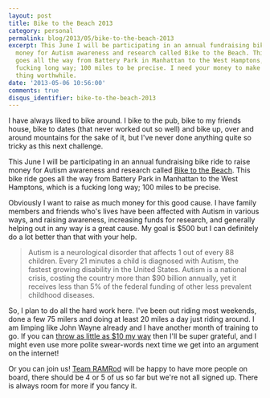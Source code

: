 ```yaml
---
layout: post
title: Bike to the Beach 2013
category: personal
permalink: blog/2013/05/bike-to-the-beach-2013
excerpt: This June I will be participating in an annual fundraising bike ride to raise
  money for Autism awareness and research called Bike to the Beach. This bike ride
  goes all the way from Battery Park in Manhattan to the West Hamptons, which is a
  fucking long way; 100 miles to be precise. I need your money to make this whole
  thing worthwhile.
date: '2013-05-06 10:56:00'
comments: true
disqus_identifier: bike-to-the-beach-2013
---
```


I have always liked to bike around. I bike to the pub, bike to my friends house, bike to dates (that never worked out so well) and bike up, over and around mountains for the sake of it, but I've never done anything quite so tricky as this next challenge.

This June I will be participating in an annual fundraising bike ride to raise money for Autism awareness and research called [Bike to the Beach](https://www.kintera.org/faf/home/default.asp?ievent=1056864). This bike ride goes all the way from Battery Park in Manhattan to the West Hamptons, which is a fucking long way; 100 miles to be precise. 

Obviously I want to raise as much money for this good cause. I have family members and friends who's lives have been affected with Autism in various ways, and raising awareness, increasing funds for research, and generally helping out in any way is a great cause. My goal is $500 but I can definitely do a lot better than that with your help.

> Autism is a neurological disorder that affects 1 out of every 88 children. Every 21 minutes a child is diagnosed with Autism, the fastest growing disability in the United States. Autism is a national crisis, costing the country more than $90 billion annually, yet it receives less than 5% of the federal funding of other less prevalent childhood diseases. 

So, I plan to do all the hard work here. I've been out riding most weekends, done a few 75 milers and doing at least 20 miles a day just riding around. I am limping like John Wayne already and I have another month of training to go. If you can [throw as little as $10 my way](https://www.kintera.org/faf/donorReg/donorPledge.asp?ievent=1056864&lis=0&kntae1056864=810243F24F5B4C0D82E9DC26699DB95E&supId=381865150) then I'll be super grateful, and I might even use more polite swear-words next time we get into an argument on the internet!

Or you can join us! [Team RAMRod](https://www.kintera.org/faf/search/searchTeamPart.asp?ievent=1056864&lis=1&kntae1056864=810243F24F5B4C0D82E9DC26699DB95E&supId=0&team=5493254&cj=Y) will be happy to have more people on board, there should be 4 or 5 of us so far but we're not all signed up. There is always room for more if you fancy it.